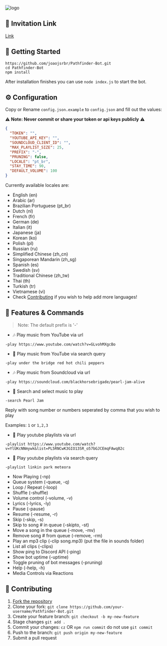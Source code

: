 ![logo](https://media2.giphy.com/media/3003MwjfivhWUU55XX/giphy.gif?cid=ecf05e47gap1eok9cx50a80dme14d1zc6n56jogouihyr79r&rid=giphy.gif&ct=g)
## 🚀 Invitation Link

[Link](https://discord.com/api/oauth2/authorize?client_id=443415127048585226&permissions=8&scope=bot)

## 🚀 Getting Started 

```
https://github.com/joaojsrbr/Pathfinder-Bot.git
cd Pathfinder-Bot
npm install
```

After installation finishes you can use `node index.js` to start the bot.

## ⚙️ Configuration

Copy or Rename `config.json.example` to `config.json` and fill out the values:

⚠️ **Note: Never commit or share your token or api keys publicly** ⚠️

```json
{
  "TOKEN": "",
  "YOUTUBE_API_KEY": "",
  "SOUNDCLOUD_CLIENT_ID": "",
  "MAX_PLAYLIST_SIZE": 25,
  "PREFIX": "-",
  "PRUNING": false,
  "LOCALE": "pt_br",
  "STAY_TIME": 90,
  "DEFAULT_VOLUME": 100
}
```

Currently available locales are:
- English (en)
- Arabic (ar)
- Brazilian Portuguese (pt_br)
- Dutch (nl)
- French (fr)
- German (de)
- Italian (it)
- Japanese (ja)
- Korean (ko)
- Polish (pl)
- Russian (ru)
- Simplified Chinese (zh_cn)
- Singaporean Mandarin (zh_sg)
- Spanish (es)
- Swedish (sv)
- Traditional Chinese (zh_tw)
- Thai (th)
- Turkish (tr)
- Vietnamese (vi)
- Check [Contributing](#-contributing) if you wish to help add more languages!

## 📝 Features & Commands

> Note: The default prefix is '-'

* 🎶 Play music from YouTube via url

`-play https://www.youtube.com/watch?v=GLvohMXgcBo`

* 🔎 Play music from YouTube via search query

`-play under the bridge red hot chili peppers`

* 🎶 Play music from Soundcloud via url

`-play https://soundcloud.com/blackhorsebrigade/pearl-jam-alive`

* 🔎 Search and select music to play

`-search Pearl Jam`

Reply with song number or numbers seperated by comma that you wish to play

Examples: `1` or `1,2,3`

* 📃 Play youtube playlists via url

`-playlist https://www.youtube.com/watch?v=YlUKcNNmywk&list=PL5RNCwK3GIO13SR_o57bGJCEmqFAwq82c`

* 🔎 Play youtube playlists via search query

`-playlist linkin park meteora`
* Now Playing (-np)
* Queue system (-queue, -q)
* Loop / Repeat (-loop)
* Shuffle (-shuffle)
* Volume control (-volume, -v)
* Lyrics (-lyrics, -ly)
* Pause (-pause)
* Resume (-resume, -r)
* Skip (-skip, -s)
* Skip to song # in queue (-skipto, -st)
* Move a song in the queue (-move, -mv)
* Remove song # from queue (-remove, -rm)
* Play an mp3 clip (-clip song.mp3) (put the file in sounds folder)
* List all clips (-clips)
* Show ping to Discord API (-ping)
* Show bot uptime (-uptime)
* Toggle pruning of bot messages (-pruning)
* Help (-help, -h)
* Media Controls via Reactions



## 🤝 Contributing

1. [Fork the repository](https://github.com/eritislami/Pathfinder-Bot/fork)
2. Clone your fork: `git clone https://github.com/your-username/Pathfinder-Bot.git`
3. Create your feature branch: `git checkout -b my-new-feature`
4. Stage changes `git add .`
5. Commit your changes: `cz` OR `npm run commit` do not use `git commit`
6. Push to the branch: `git push origin my-new-feature`
7. Submit a pull request



